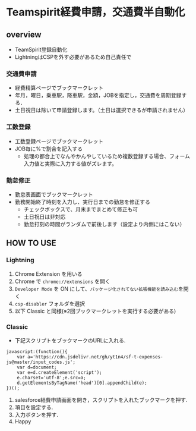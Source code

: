 # Teamspirit経費申請，交通費半自動化
## overview
- TeamSpirit登録自動化
- LightningはCSPを外す必要があるため自己責任で
### 交通費申請
- 経費精算ページでブックマークレット
- 年月，曜日，乗車駅，降車駅，金額，JOBを指定し，交通費を周期登録する．
- 土日祝日は除いて申請登録します。（土日は選択できるが申請されません）
### 工数登録
- 工数登録ページでブックマークレット
- JOB毎に%で割合を記入する
  - 処理の都合上でなんやかんやしているため複数登録する場合、フォーム入力値と実際に入力する値がズレます。
### 勤怠修正
- 勤怠表画面でブックマークレット
- 勤務開始終了時刻を入力し、実行日までの勤怠を修正する
  - チェックボックスで、月末までまとめて修正も可
  - 土日祝日は非対応
  - 勤怠打刻の時間がランダムで前後します（設定より内側にはこない）

## HOW TO USE

### Lightning
1. Chrome Extension を用いる
1. Chrome で `chrome://extensions` を開く
1. `Developer Mode` を ON にして、`パッケージ化されてない拡張機能を読み込む`を開く
1. `csp-disabler` フォルダを選択
1. 以下 Classic と同様(※2回ブックマークレットを実行する必要がある)
### Classic
* 下記スクリプトをブックマークのURLに入れる.
```
javascript:(function(){
    var a='https://cdn.jsdelivr.net/gh/yt1n4/sf-t-expenses-js@master/input_codes.js';
    var d=document;
    var e=d.createElement('script');
    e.charset='utf-8';e.src=a;
    d.getElementsByTagName('head')[0].appendChild(e);
})();
```
1. salesforce経費申請画面を開き，スクリプトを入れたブックマークを押す.
1. 項目を設定する.
1. 入力ボタンを押す.
1. Happy


